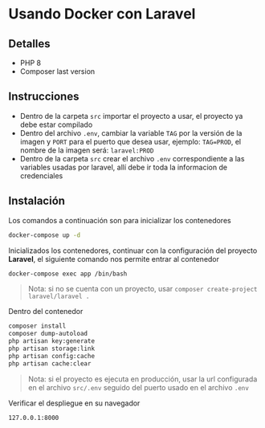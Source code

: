 # Usando Docker con Laravel

## Detalles

- PHP 8
- Composer last version

## Instrucciones

- Dentro de la carpeta `src` importar el proyecto a usar, el proyecto ya debe estar compilado
- Dentro del archivo `.env`, cambiar la variable `TAG` por la versión de la imagen y `PORT` para el puerto que desea usar, ejemplo: `TAG=PROD`, el nombre de la imagen será: `laravel:PROD`
- Dentro de la carpeta `src` crear el archivo `.env` correspondiente a las variables usadas por laravel, allí  debe ir toda la informacion de credenciales

## Instalación

Los comandos a continuación son para inicializar los contenedores

```sh
docker-compose up -d
```

Inicializados los contenedores, continuar con la configuración del proyecto **Laravel**, el siguiente comando nos permite entrar al contenedor

```sh
docker-compose exec app /bin/bash
```

> Nota: si no se cuenta con un proyecto, usar `composer create-project laravel/laravel .` 

Dentro del contenedor

```sh
composer install
composer dump-autoload
php artisan key:generate
php artisan storage:link
php artisan config:cache
php artisan cache:clear
```

> Nota: si el proyecto es ejecuta en producción, usar la url configurada en el archivo `src/.env` seguido del puerto usado en el archivo `.env`

Verificar el despliegue en su navegador

```sh
127.0.0.1:8000
```
